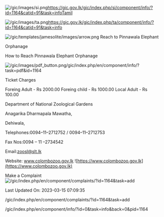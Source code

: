 <!-- Source: https://gic.gov.lk/gic/index.php/en/component/info/?id=1164&catid=91&task=info -->

![/gic/images/si.png](/gic/images/si.png)https://gic.gov.lk/gic/index.php/si/component/info/?id=1164&catid=91&task=infoTamil

![/gic/images/ta.png](/gic/images/ta.png)https://gic.gov.lk/gic/index.php/ta/component/info/?id=1164&catid=91&task=info

![/gic/templates/jamesolite/images/arrow.png](/gic/templates/jamesolite/images/arrow.png) Reach to Pinnawala Elephant

Orphanage

How to Reach Pinnawala Elephant Orphanage

![/gic/images/pdf_button.png](/gic/images/pdf_button.png)/gic/index.php/en/component/info/?task=pdf&id=1164

Ticket Charges

Foreing Adult - Rs 2000.00 Foreing child - Rs 1000.00 Local Adult - Rs 100.00

Department of National Zoological Gardens

Anagarika Dharmapala Mawatha,

Dehiwala,

Telephones:0094–11–2712752 / 0094–11–2712753

Fax Nos:0094 – 11 –2734542

Email:zoosl@slt.lk

Website: www.colombozoo.gov.lk ![https://www.colombozoo.gov.lk](https://www.colombozoo.gov.lk)

Make a Complaint ![/gic/index.php/en/component/complaints/?id=1164&task=add](/gic/index.php/en/component/complaints/?id=1164&task=add)

Last Updated On: 2023-03-15 07:09:35

/gic/index.php/en/component/complaints/?id=1164&task=add

/gic/index.php/en/component/info/?id=0&task=info&back=0&pid=1164